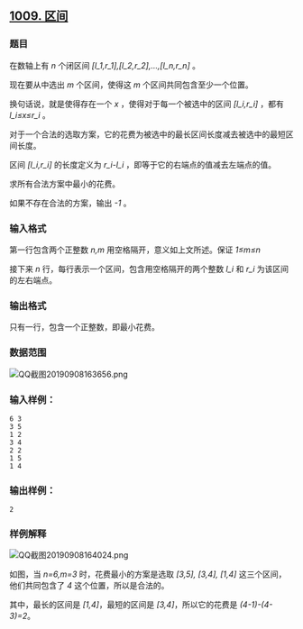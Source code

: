 ## [1009. 区间](https://www.acwing.com/problem/content/1011/)

### 题目

在数轴上有 *n* 个闭区间 *[l_1,r_1],[l_2,r_2],…,[l_n,r_n]* 。

现在要从中选出 *m* 个区间，使得这 *m* 个区间共同包含至少一个位置。

换句话说，就是使得存在一个 *x* ，使得对于每一个被选中的区间 *[l_i,r_i]* ，都有 *l_i≤x≤r_i* 。

对于一个合法的选取方案，它的花费为被选中的最长区间长度减去被选中的最短区间长度。

区间 *[l_i,r_i]* 的长度定义为 *r_i-l_i* ，即等于它的右端点的值减去左端点的值。

求所有合法方案中最小的花费。

如果不存在合法的方案，输出 *-1* 。

### 输入格式

第一行包含两个正整数 *n,m* 用空格隔开，意义如上文所述。保证 *1≤m≤n*

接下来 *n* 行，每行表示一个区间，包含用空格隔开的两个整数 *l_i* 和 *r_i* 为该区间的左右端点。

### 输出格式

只有一行，包含一个正整数，即最小花费。

### 数据范围

 ![QQ截图20190908163656.png](https://cdn.acwing.com/media/article/image/2019/09/08/19_d51db270d2-QQ截图20190908163656.png)

### 输入样例：

```
6 3
3 5
1 2
3 4
2 2
1 5
1 4
```

### 输出样例：

```
2
```

### 样例解释

 ![QQ截图20190908164024.png](https://cdn.acwing.com/media/article/image/2019/09/08/19_61d72002d2-QQ截图20190908164024.png)

如图，当 *n=6,m=3* 时，花费最小的方案是选取 *[3,5], [3,4], [1,4]* 这三个区间，他们共同包含了 *4* 这个位置，所以是合法的。

其中，最长的区间是 *[1,4]*，最短的区间是 *[3,4]*，所以它的花费是 *(4-1)-(4-3)=2*。
